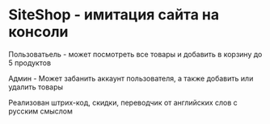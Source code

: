 # SiteShop - имитация сайта на консоли
Пользоватьель - может посмотреть все товары и добавить в корзину до 5 продуктов

Админ - Может забанить аккаунт пользователя, а также добавить или удалить товары

Реализован штрих-код, скидки, переводчик от английских слов с русским смыслом
